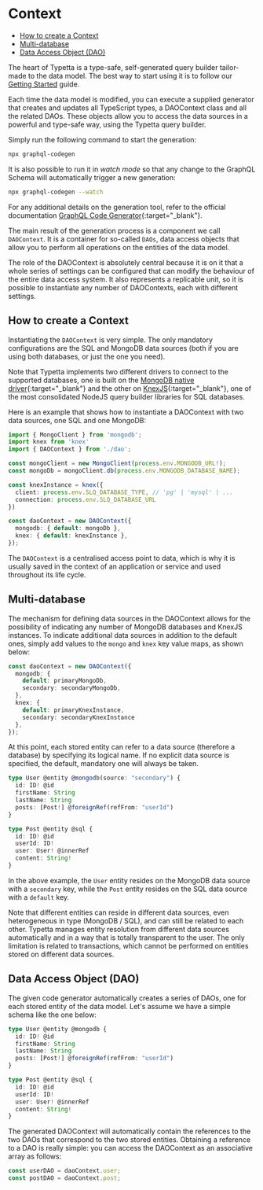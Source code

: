 # Context

  - [How to create a Context](#how-to-create-a-context)
  - [Multi-database](#multi-database)
  - [Data Access Object (DAO)](#data-access-object-dao)


The heart of Typetta is a type-safe, self-generated query builder tailor-made to the data model. The best way to start using it is to follow our [Getting Started](../overview/getting-started) guide.

Each time the data model is modified, you can execute a supplied generator that creates and updates all TypeScript types, a DAOContext class and all the related DAOs. These objects allow you to access the data sources in a powerful and type-safe way, using the Typetta query builder.

Simply run the following command to start the generation:

```bash
npx graphql-codegen
```

It is also possible to run it in *watch mode* so that any change to the GraphQL Schema will automatically trigger a new generation:

```bash
npx graphql-codegen --watch
```

For any additional details on the generation tool, refer to the official documentation [GraphQL Code Generator](https://www.graphql-code-generator.com/docs/getting-started){:target="_blank"}.

The main result of the generation process is a component we call `DAOContext`. It is a container for so-called `DAOs`, data access objects that allow you to perform all operations on the entities of the data model.

The role of the DAOContext is absolutely central because it is on it that a whole series of settings can be configured that can modify the behaviour of the entire data access system. It also represents a replicable unit, so it is possible to instantiate any number of DAOContexts, each with different settings.

## How to create a Context

Instantiating the `DAOContext` is very simple. The only mandatory configurations are the SQL and MongoDB data sources (both if you are using both databases, or just the one you need).

Note that Typetta implements two different drivers to connect to the supported databases, one is built on the [MongoDB native driver](https://docs.mongodb.com/drivers/node/current/){:target="_blank"} and the other on [KnexJS](https://knexjs.org/){:target="_blank"}, one of the most consolidated NodeJS query builder libraries for SQL databases.

Here is an example that shows how to instantiate a DAOContext with two data sources, one SQL and one MongoDB:

```typescript
import { MongoClient } from 'mongodb';
import knex from 'knex'
import { DAOContext } from './dao';

const mongoClient = new MongoClient(process.env.MONGODB_URL!);
const mongoDb = mongoClient.db(process.env.MONGODB_DATABASE_NAME);

const knexInstance = knex({
  client: process.env.SLQ_DATABASE_TYPE, // 'pg' | 'mysql' | ...
  connection: process.env.SLQ_DATABASE_URL
})

const daoContext = new DAOContext({
  mongodb: { default: mongoDb },
  knex: { default: knexInstance },
});
```

The `DAOContext` is a centralised access point to data, which is why it is usually saved in the context of an application or service and used throughout its life cycle.

## Multi-database

The mechanism for defining data sources in the DAOContext allows for the possibility of indicating any number of MongoDB databases and KnexJS instances. To indicate additional data sources in addition to the default ones, simply add values to the `mongo` and `knex` key value maps, as shown below:

```typescript
const daoContext = new DAOContext({
  mongodb: {
    default: primaryMongoDb,
    secondary: secondaryMongoDb,
  },
  knex: {
    default: primaryKnexInstance,
    secondary: secondaryKnexInstance
  },
});
```

At this point, each stored entity can refer to a data source (therefore a database) by specifying its logical name. If no explicit data source is specified, the default, mandatory one will always be taken.

```typescript
type User @entity @mongodb(source: "secondary") {
  id: ID! @id
  firstName: String
  lastName: String
  posts: [Post!] @foreignRef(refFrom: "userId")
}

type Post @entity @sql {
  id: ID! @id
  userId: ID!
  user: User! @innerRef
  content: String!
}
```

In the above example, the `User` entity resides on the MongoDB data source with a `secondary` key, while the `Post` entity resides on the SQL data source with a `default` key.

Note that different entities can reside in different data sources, even heterogeneous in type (MongoDB / SQL), and can still be related to each other. Typetta manages entity resolution from different data sources automatically and in a way that is totally transparent to the user. The only limitation is related to transactions, which cannot be performed on entities stored on different data sources.

## Data Access Object (DAO)

The given code generator automatically creates a series of DAOs, one for each stored entity of the data model. Let's assume we have a simple schema like the one below:

```typescript
type User @entity @mongodb {
  id: ID! @id
  firstName: String
  lastName: String
  posts: [Post!] @foreignRef(refFrom: "userId")
}

type Post @entity @sql {
  id: ID! @id
  userId: ID!
  user: User! @innerRef
  content: String!
}
```

The generated DAOContext will automatically contain the references to the two DAOs that correspond to the two stored entities. Obtaining a reference to a DAO is really simple: you can access the DAOContext as an associative array as follows:

```typescript
const userDAO = daoContext.user;
const postDAO = daoContext.post;
```
